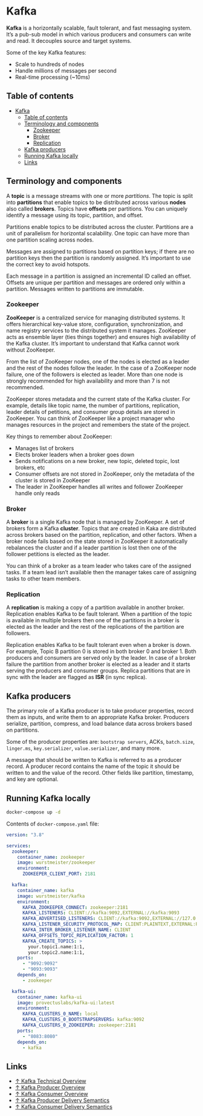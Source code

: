 # Kafka

**Kafka** is a horizontally scalable, fault tolerant, and fast messaging system. It’s a pub-sub model in which various producers and consumers can write and read. It decouples source and target systems. 

Some of the key Kafka features:

- Scale to hundreds of nodes
- Handle millions of messages per second
- Real-time processing (~10ms)

## Table of contents

- [Kafka](#kafka)
  - [Table of contents](#table-of-contents)
  - [Terminology and components](#terminology-and-components)
    - [Zookeeper](#zookeeper)
    - [Broker](#broker)
    - [Replication](#replication)
  - [Kafka producers](#kafka-producers)
  - [Running Kafka locally](#running-kafka-locally)
  - [Links](#links)

## Terminology and components

A **topic** is a message streams with one or more *partitions*. The topic is split into **partitions** that enable topics to be distributed across various **nodes** also called **brokers**. Topics have **offsets** per partitions. You can uniquely identify a message using its topic, partition, and offset.

Partitions enable topics to be distributed across the cluster. Partitions are a unit of parallelism for horizontal scalability. One topic can have more than one partition scaling across nodes.

Messages are assigned to partitions based on partition keys; if there are no partition keys then the partition is randomly assigned. It’s important to use the correct key to avoid hotspots.

Each message in a partition is assigned an incremental ID called an offset. Offsets are unique per partition and messages are ordered only within a partition. Messages written to partitions are immutable.

### Zookeeper

**ZooKeeper** is a centralized service for managing distributed systems. It offers hierarchical key-value store, configuration, synchronization, and name registry services to the distributed system it manages. ZooKeeper acts as ensemble layer (ties things together) and ensures high availability of the Kafka cluster. It’s important to understand that Kafka cannot work without ZooKeeper.

From the list of ZooKeeper nodes, one of the nodes is elected as a leader and the rest of the nodes follow the leader. In the case of a ZooKeeper node failure, one of the followers is elected as leader. More than one node is strongly recommended for high availability and more than 7 is not recommended.

ZooKeeper stores metadata and the current state of the Kafka cluster. For example, details like topic name, the number of partitions, replication, leader details of petitions, and consumer group details are stored in ZooKeeper. You can think of ZooKeeper like a project manager who manages resources in the project and remembers the state of the project.

Key things to remember about ZooKeeper:

- Manages list of brokers
- Elects broker leaders when a broker goes down
- Sends notifications on a new broker, new topic, deleted topic, lost brokers, etc
- Consumer offsets are not stored in ZooKeeper, only the metadata of the cluster is stored in ZooKeeper
- The leader in ZooKeeper handles all writes and follower ZooKeeper handle only reads

### Broker

A **broker** is a single Kafka node that is managed by ZooKeeper. A set of brokers form a Kafka **cluster**. Topics that are created in Kaka are distributed across brokers based on the partition, replication, and other factors. When a broker node fails based on the state stored in ZooKeeper it automatically rebalances the cluster and if a leader partition is lost then one of the follower petitions is elected as the leader.

You can think of a broker as a team leader who takes care of the assigned tasks. If a team lead isn’t available then the manager takes care of assigning tasks to other team members.

### Replication

A **replication** is making a copy of a partition available in another broker. Replication enables Kafka to be fault tolerant. When a partition of the topic is available in multiple brokers then one of the partitions in a broker is elected as the leader and the rest of the replications of the partition are followers.

Replication enables Kafka to be fault tolerant even when a broker is down. For example, Topic B partition 0 is stored in both broker 0 and broker 1. Both producers and consumers are served only by the leader. In case of a broker failure the partition from another broker is elected as a leader and it starts serving the producers and consumer groups. Replica partitions that are in sync with the leader are flagged as **ISR** (in sync replica).

## Kafka producers

The primary role of a Kafka producer is to take producer properties, record them as inputs, and write them to an appropriate Kafka broker. Producers serialize, partition, compress, and load balance data across brokers based on partitions.

Some of the producer properties are: `bootstrap servers`, ACKs, `batch.size`, `linger.ms`, `key.serializer`, `value.serializer`, and many more.

A message that should be written to Kafka is referred to as a producer record. A producer record contains the name of the topic it should be written to and the value of the record. Other fields like partition, timestamp, and key are optional.

## Running Kafka locally

```bash
docker-compose up -d
```

Contents of `docker-compose.yaml` file:

```yaml
version: "3.8"

services:
  zookeeper:
    container_name: zookeeper
    image: wurstmeister/zookeeper
    environment:
      ZOOKEEPER_CLIENT_PORT: 2181

  kafka:
    container_name: kafka
    image: wurstmeister/kafka
    environment:
      KAFKA_ZOOKEEPER_CONNECT: zookeeper:2181
      KAFKA_LISTENERS: CLIENT://kafka:9092,EXTERNAL://kafka:9093
      KAFKA_ADVERTISED_LISTENERS: CLIENT://kafka:9092,EXTERNAL://127.0.0.1:9093
      KAFKA_LISTENER_SECURITY_PROTOCOL_MAP: CLIENT:PLAINTEXT,EXTERNAL:PLAINTEXT
      KAFKA_INTER_BROKER_LISTENER_NAME: CLIENT
      KAFKA_OFFSETS_TOPIC_REPLICATION_FACTOR: 1
      KAFKA_CREATE_TOPICS: >
        your.topic1.name:1:1,
        your.topic2.name:1:1,
    ports:
      - "9092:9092"
      - "9093:9093"
    depends_on:
      - zookeeper

  kafka-ui:
    container_name: kafka-ui
    image: provectuslabs/kafka-ui:latest 
    environment:
      KAFKA_CLUSTERS_0_NAME: local
      KAFKA_CLUSTERS_0_BOOTSTRAPSERVERS: kafka:9092
      KAFKA_CLUSTERS_0_ZOOKEEPER: zookeeper:2181
    ports:
      - "8083:8080"
    depends_on:
      - kafka
```

## Links

- [↑ Kafka Technical Overview](https://dzone.com/articles/kafka-technical-overview)
- [↑ Kafka Producer Overview](https://dzone.com/articles/kafka-producer-overview)
- [↑ Kafka Consumer Overview](https://dzone.com/articles/kafka-consumer-overview)
- [↑ Kafka Producer Delivery Semantics](https://dzone.com/articles/kafka-producer-delivery-semantics)
- [↑ Kafka Consumer Delivery Semantics](https://dzone.com/articles/kafka-consumer-delivery-semantics)
